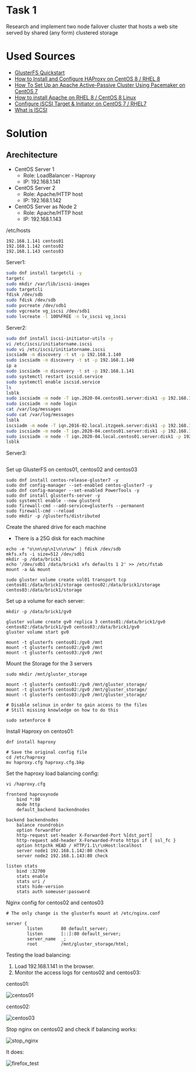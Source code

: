 # Task 1
Research and implement two node failover cluster that hosts a web site served by shared (any form) clustered storage

# Used Sources

- [GlusterFS Quickstart](https://docs.gluster.org/en/latest/Quick-Start-Guide/Quickstart/)
- [How to Install and Configure HAProxy on CentOS 8 / RHEL 8](https://www.linuxtechi.com/install-configure-haproxy-centos-8-rhel-8/)
- [How To Set Up an Apache Active-Passive Cluster Using Pacemaker on CentOS 7](https://www.digitalocean.com/community/tutorials/how-to-set-up-an-apache-active-passive-cluster-using-pacemaker-on-centos-7)
- [How to install Apache on RHEL 8 / CentOS 8 Linux](https://linuxconfig.org/installing-apache-on-linux-redhat-8)
- [Configure iSCSI Target & Initiator on CentOS 7 / RHEL7](https://www.itzgeek.com/how-tos/linux/centos-how-tos/configure-iscsi-target-initiator-on-centos-7-rhel7.html)
- [What is ISCSI](https://www.howtoforge.com/iscsi_on_linux)

# Solution

## Arechitecture

- CentOS Server 1
    - Role: LoadBalancer - Haproxy
    - IP: 192.168.1.141
- CentOS Server 2
    - Role: Apache/HTTP host
    - IP: 192.168.1.142
- CentOS Server as Node 2
    - Role: Apache/HTTP host
    - IP: 192.168.1.143

/etc/hosts
```
192.168.1.141 centos01
192.168.1.142 centos02
192.168.1.143 centos03
```

Server1:

```bash
sudo dnf install targetcli -y
targetc
sudo mkdir /var/lib/iscsi-images
sudo targetcli
fdisk /dev/sdb
sudo fdisk /dev/sdb
sudo pvcreate /dev/sdb1
sudo vgcreate vg_iscsi /dev/sdb1
sudo lvcreate -l 100%FREE -n lv_iscsi vg_iscsi
```


Server2:

```bash
sudo dnf install iscsi-initiator-utils -y
vi /etc/iscsi/initiatorname.iscsi
sudo vi /etc/iscsi/initiatorname.iscsi
iscsiadm -m discovery -t st -p 192.168.1.140
sudo iscsiadm -m discovery -t st -p 192.168.1.140
ip a
sudo iscsiadm -m discovery -t st -p 192.168.1.141
sudo systemctl restart iscsid.service
sudo systemctl enable iscsid.service
ls
lsblk
sudo iscsiadm -m node -T iqn.2020-04.centos01.server:disk1 -p 192.168.1.141
sudo iscsiadm -m node login
cat /var/log/messages
sudo cat /var/log/messages
lsblk
iscsiadm -m node -T iqn.2016-02.local.itzgeek.server:disk1 -p 192.168.1.141 -l
sudo iscsiadm -m node -T iqn.2020-04.centos01.server:disk1 -p 192.168.1.141 -l
sudo iscsiadm -m node -T iqn.2020-04.local.centos01.server:disk1 -p 192.168.1.141 -l
lsblk
```

Server3:

```bash


```

Set up GlusterFS on centos01, centos02 and centos03

```
sudo dnf install centos-release-gluster7 -y
sudo dnf config-manager --set-enabled centos-gluster7 -y
sudo dnf config-manager --set-enabled PowerTools -y
sudo dnf install glusterfs-server -y
sudo systemctl enable --now glusterd
sudo firewall-cmd --add-service=glusterfs --permanent
sudo firewall-cmd --reload
sudo mkdir -p /glusterfs/distributed
```

Create the shared drive for each machine
- There is a 25G disk for each machine

```
echo -e "o\nn\np\n1\n\n\nw" | fdisk /dev/sdb
mkfs.xfs -i size=512 /dev/sdb1
mkdir -p /data/brick1
echo '/dev/sdb1 /data/brick1 xfs defaults 1 2' >> /etc/fstab
mount -a && mount

sudo gluster volume create vol01 transport tcp centos01:/data/brick1/storage centos02:/data/brick1/storage centos03:/data/brick1/storage
```

Set up a volume for each server:

```
mkdir -p /data/brick1/gv0

gluster volume create gv0 replica 3 centos01:/data/brick1/gv0 centos02:/data/brick1/gv0 centos03:/data/brick1/gv0
gluster volume start gv0

mount -t glusterfs centos01:/gv0 /mnt
mount -t glusterfs centos02:/gv0 /mnt
mount -t glusterfs centos03:/gv0 /mnt

```


Mount the Storage for the 3 servers

```
sudo mkdir /mnt/gluster_storage

mount -t glusterfs centos01:/gv0 /mnt/gluster_storage/
mount -t glusterfs centos02:/gv0 /mnt/gluster_storage/
mount -t glusterfs centos03:/gv0 /mnt/gluster_storage/

# Disable selinux in order to gain access to the files
# Still missing knowledge on how to do this

sudo setenforce 0

```

Install Haproxy on centos01:

```
dnf install haproxy

# Save the original config file
cd /etc/haproxy
mv haproxy.cfg haproxy.cfg.bkp
```

Set the haproxy load balancing config:

```
vi /haproxy.cfg

frontend haproxynode
    bind *:80
    mode http
    default_backend backendnodes

backend backendnodes
    balance roundrobin
    option forwardfor
    http-request set-header X-Forwarded-Port %[dst_port]
    http-request add-header X-Forwarded-Proto https if { ssl_fc }
    option httpchk HEAD / HTTP/1.1\r\nHost:localhost
    server node1 192.168.1.142:80 check
    server node2 192.168.1.143:80 check

listen stats
    bind :32700
    stats enable
    stats uri /
    stats hide-version
    stats auth someuser:password
```

Nginx config for centos02 and centos03 

```
# The only change is the glusterfs mount at /etc/nginx.conf

server {
        listen       80 default_server;
        listen       [::]:80 default_server;
        server_name  _;
        root         /mnt/gluster_storage/html;
```

Testing the load balancing:

1. Load 192.168.1.141 in the browser.
2. Monitor the access logs for centos02 and centos03:

centos01:

![centos01](Images/centos01.png)

centos02:

![centos03](Images/centos02.png)

Stop nginx on centos02 and check if balancing works:

![stop_nginx](Images/stop_nginx.png)

It does:

![firefox_test](Images/firefox_test.png)

